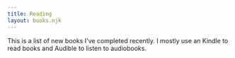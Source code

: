 ```yaml
---
title: Reading
layout: books.njk
---
```


This is a list of new books I've completed recently. I mostly use an Kindle to read books and Audible to listen to audiobooks.

